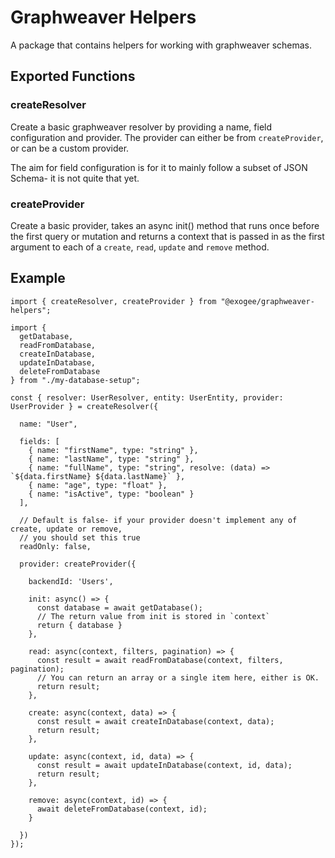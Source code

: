 # Graphweaver Helpers

A package that contains helpers for working with graphweaver schemas.

## Exported Functions

### createResolver
Create a basic graphweaver resolver by providing a name, field configuration and provider.
The provider can either be from `createProvider`, or can be a custom provider.

The aim for field configuration is for it to mainly follow a subset of JSON Schema- it is not quite that yet.

### createProvider
Create a basic provider, takes an async init() method that runs once before the first query or mutation and returns a context that is passed in as the first argument to each of a `create`, `read`, `update` and `remove` method.

## Example

```
import { createResolver, createProvider } from "@exogee/graphweaver-helpers";

import { 
  getDatabase, 
  readFromDatabase, 
  createInDatabase, 
  updateInDatabase, 
  deleteFromDatabase
} from "./my-database-setup";

const { resolver: UserResolver, entity: UserEntity, provider: UserProvider } = createResolver({

  name: "User",

  fields: [
    { name: "firstName", type: "string" },
    { name: "lastName", type: "string" },
    { name: "fullName", type: "string", resolve: (data) => `${data.firstName} ${data.lastName}` },
    { name: "age", type: "float" },
    { name: "isActive", type: "boolean" }
  ],

  // Default is false- if your provider doesn't implement any of create, update or remove,
  // you should set this true
  readOnly: false, 

  provider: createProvider({

    backendId: 'Users',

    init: async() => {
      const database = await getDatabase();
      // The return value from init is stored in `context`
      return { database }
    },

    read: async(context, filters, pagination) => {
      const result = await readFromDatabase(context, filters, pagination);
      // You can return an array or a single item here, either is OK.
      return result;  
    },

    create: async(context, data) => {
      const result = await createInDatabase(context, data);
      return result;
    },

    update: async(context, id, data) => {
      const result = await updateInDatabase(context, id, data);
      return result;
    },

    remove: async(context, id) => {
      await deleteFromDatabase(context, id);
    }

  })
});
```


